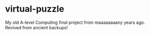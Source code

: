 virtual-puzzle
==============

My old A-level Computing final project from maaaaaaaany years ago. Revived from ancient backups!
